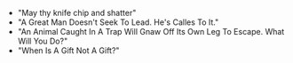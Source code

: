 - "May thy knife chip and shatter"
- "A Great Man Doesn't Seek To Lead. He's Calles To It."
- "An Animal Caught In A Trap Will Gnaw Off Its Own Leg To Escape. What Will You Do?"
- "When Is A Gift Not A Gift?"
